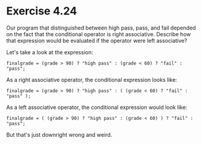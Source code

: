 Exercise 4.24
=============

Our program that distinguished between high pass, pass, and fail depended on the fact that the conditional operator is right associative. Describe how that expression would be evaluated if the operator were left associative?

Let's take a look at the expression:

    finalgrade = (grade > 90) ? "high pass" : (grade < 60) ? "fail" : "pass";

As a right associative operator, the conditional expression looks like:

    finalgrade = (grade > 90) ? "high pass" : ( (grade < 60) ? "fail" : "pass" );

As a left associative operator, the conditional expression would look like:

    finalgrade = ( (grade > 90) ? "high pass" : (grade < 60) ) ? "fail" : "pass";

But that's just downright wrong and weird.
 

